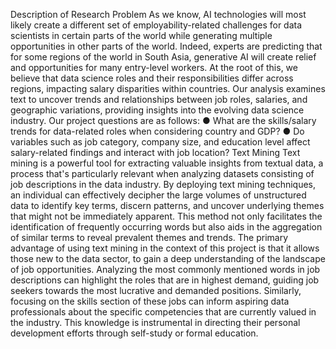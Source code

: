 Description of Research Problem
As we know, AI technologies will most likely create a different set of
employability-related challenges for data scientists in certain parts of the world while
generating multiple opportunities in other parts of the world. Indeed, experts are
predicting that for some regions of the world in South Asia, generative AI will create
relief and opportunities for many entry-level workers. At the root of this, we believe that
data science roles and their responsibilities differ across regions, impacting salary
disparities within countries. Our analysis examines text to uncover trends and
relationships between job roles, salaries, and geographic variations, providing insights
into the evolving data science industry.
Our project questions are as follows:
● What are the skills/salary trends for data-related roles when considering
country and GDP?
● Do variables such as job category, company size, and education level affect
salary-related findings and interact with job location?
Text Mining
Text mining is a powerful tool for extracting valuable insights from textual data, a
process that's particularly relevant when analyzing datasets consisting of job
descriptions in the data industry. By deploying text mining techniques, an individual can
effectively decipher the large volumes of unstructured data to identify key terms,
discern patterns, and uncover underlying themes that might not be immediately
apparent. This method not only facilitates the identification of frequently occurring
words but also aids in the aggregation of similar terms to reveal prevalent themes and
trends.
The primary advantage of using text mining in the context of this project is that it allows
those new to the data sector, to gain a deep understanding of the landscape of job
opportunities. Analyzing the most commonly mentioned words in job descriptions can
highlight the roles that are in highest demand, guiding job seekers towards the most
lucrative and demanded positions. Similarly, focusing on the skills section of these jobs
can inform aspiring data professionals about the specific competencies that are
currently valued in the industry. This knowledge is instrumental in directing their
personal development efforts through self-study or formal education.
